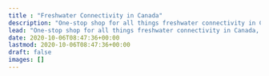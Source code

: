 ```yaml
---
title : "Freshwater Connectivity in Canada"
description: "One-stop shop for all things freshwater connectivity in Canada, including the Canadian Aquatic Barriers Database, watershed connectivitiy remediation planning framework, and other tools and resources."
lead: "One-stop shop for all things freshwater connectivity in Canada, including the Canadian Aquatic Barriers Database, watershed connectivitiy remediation planning framework, and other tools and resources."
date: 2020-10-06T08:47:36+00:00
lastmod: 2020-10-06T08:47:36+00:00
draft: false
images: []
---
```

